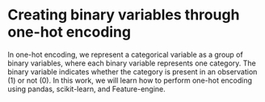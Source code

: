 # **Creating binary variables through one-hot encoding**

In one-hot encoding, we represent a categorical variable as a group of binary variables,
where each binary variable represents one category. The binary variable indicates whether
the category is present in an observation (1) or not (0). In this work, we will learn how to perform one-hot encoding using pandas, scikit-learn,
and Feature-engine.
